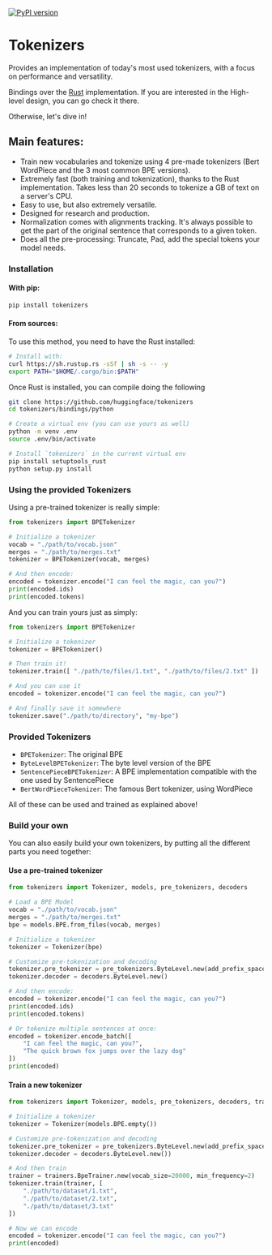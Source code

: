 [![PyPI version](https://badge.fury.io/py/tokenizers.svg)](https://badge.fury.io/py/tokenizers)

# Tokenizers

Provides an implementation of today's most used tokenizers, with a focus on performance and
versatility.

Bindings over the [Rust](https://github.com/huggingface/tokenizers) implementation.
If you are interested in the High-level design, you can go check it there.

Otherwise, let's dive in!

## Main features:

 - Train new vocabularies and tokenize using 4 pre-made tokenizers (Bert WordPiece and the 3
   most common BPE versions).
 - Extremely fast (both training and tokenization), thanks to the Rust implementation. Takes
   less than 20 seconds to tokenize a GB of text on a server's CPU.
 - Easy to use, but also extremely versatile.
 - Designed for research and production.
 - Normalization comes with alignments tracking. It's always possible to get the part of the
   original sentence that corresponds to a given token.
 - Does all the pre-processing: Truncate, Pad, add the special tokens your model needs.

### Installation

#### With pip:

```bash
pip install tokenizers
```

#### From sources:

To use this method, you need to have the Rust installed:

```bash
# Install with:
curl https://sh.rustup.rs -sSf | sh -s -- -y
export PATH="$HOME/.cargo/bin:$PATH"
```

Once Rust is installed, you can compile doing the following

```bash
git clone https://github.com/huggingface/tokenizers
cd tokenizers/bindings/python

# Create a virtual env (you can use yours as well)
python -m venv .env
source .env/bin/activate

# Install `tokenizers` in the current virtual env
pip install setuptools_rust
python setup.py install
```

### Using the provided Tokenizers

Using a pre-trained tokenizer is really simple:

```python
from tokenizers import BPETokenizer

# Initialize a tokenizer
vocab = "./path/to/vocab.json"
merges = "./path/to/merges.txt"
tokenizer = BPETokenizer(vocab, merges)

# And then encode:
encoded = tokenizer.encode("I can feel the magic, can you?")
print(encoded.ids)
print(encoded.tokens)
```

And you can train yours just as simply:

```python
from tokenizers import BPETokenizer

# Initialize a tokenizer
tokenizer = BPETokenizer()

# Then train it!
tokenizer.train([ "./path/to/files/1.txt", "./path/to/files/2.txt" ])

# And you can use it
encoded = tokenizer.encode("I can feel the magic, can you?")

# And finally save it somewhere
tokenizer.save("./path/to/directory", "my-bpe")
```

### Provided Tokenizers

 - `BPETokenizer`: The original BPE
 - `ByteLevelBPETokenizer`: The byte level version of the BPE
 - `SentencePieceBPETokenizer`: A BPE implementation compatible with the one used by SentencePiece
 - `BertWordPieceTokenizer`: The famous Bert tokenizer, using WordPiece

All of these can be used and trained as explained above!

### Build your own

You can also easily build your own tokenizers, by putting all the different parts
you need together:

#### Use a pre-trained tokenizer

```python
from tokenizers import Tokenizer, models, pre_tokenizers, decoders

# Load a BPE Model
vocab = "./path/to/vocab.json"
merges = "./path/to/merges.txt"
bpe = models.BPE.from_files(vocab, merges)

# Initialize a tokenizer
tokenizer = Tokenizer(bpe)

# Customize pre-tokenization and decoding
tokenizer.pre_tokenizer = pre_tokenizers.ByteLevel.new(add_prefix_space=True)
tokenizer.decoder = decoders.ByteLevel.new()

# And then encode:
encoded = tokenizer.encode("I can feel the magic, can you?")
print(encoded.ids)
print(encoded.tokens)

# Or tokenize multiple sentences at once:
encoded = tokenizer.encode_batch([
	"I can feel the magic, can you?",
	"The quick brown fox jumps over the lazy dog"
])
print(encoded)
```

#### Train a new tokenizer

```python
from tokenizers import Tokenizer, models, pre_tokenizers, decoders, trainers

# Initialize a tokenizer
tokenizer = Tokenizer(models.BPE.empty())

# Customize pre-tokenization and decoding
tokenizer.pre_tokenizer = pre_tokenizers.ByteLevel.new(add_prefix_space=True)
tokenizer.decoder = decoders.ByteLevel.new())

# And then train
trainer = trainers.BpeTrainer.new(vocab_size=20000, min_frequency=2)
tokenizer.train(trainer, [
	"./path/to/dataset/1.txt",
	"./path/to/dataset/2.txt",
	"./path/to/dataset/3.txt"
])

# Now we can encode
encoded = tokenizer.encode("I can feel the magic, can you?")
print(encoded)
```
